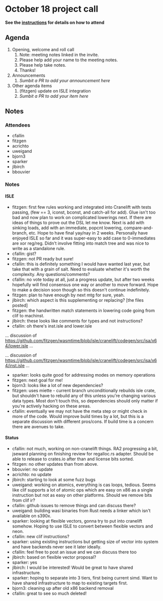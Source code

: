 # October 18 project call

**See the [instructions](../README.md) for details on how to attend**

## Agenda
1. Opening, welcome and roll call
    1. Note: meeting notes linked in the invite.
    1. Please help add your name to the meeting notes.
    1. Please help take notes.
    1. Thanks!
1. Announcements
    1. _Sumbit a PR to add your announcement here_
1. Other agenda items
    1. (fitzgen) update on ISLE integration
    1. _Sumbit a PR to add your item here_

## Notes

### Attendees

- cfallin
- fitzgen
- acrichto
- uweigand
- bjorn3
- sparker
- jlbirch
- bbouvier

### Notes

#### ISLE

- fitzgen: first few rules working and integrated into Cranelift with tests
  passing, (few == 3, iconst, bconst, and catch-all for add). Glue isn't too bad
  and now plan to work on complicated lowerings next. If there are ideas of
  things to prove out the DSL let me know. Next is add with sinking loads, add
  with an immediate, popcnt lowering, compare-and-branch, etc. Hope to have
  final yay/nay in 2 weeks. Personally have enjoyed ISLE so far and it was
  super-easy to add case to 0-immediates are xor reg/reg. Didn't involve fitting
  into match tree and was nice to write as a standalone rule.
- cfallin: gist?
- fitzgen: not PR ready but sure!
- cfallin: this is definitely something I would have wanted last year, but take
  that with a grain of salt. Need to evaluate whether it's worth the complexity.
  Any questions/comments?
- cfallin: no vote today at all, just a progress update, but after two weeks
  hopefully will find consensus one way or another to move forward. Hope to make
  a decision soon though so this doesn't continue indefinitely.
- fitzgen: plan to have enough by next mtg for sure, yeah.
- jlbirch: which aspect is this supplementing or replacing? [the files posted]
- fitzgen: the handwritten match statements in lowering code going from clif to
  machinst.
- jlbirch: these looks like comments for types and not instructions?
- cfallin: oh there's inst.isle and lower.isle

...
discussion of
https://github.com/fitzgen/wasmtime/blob/isle/cranelift/codegen/src/isa/x64/lower.isle
...

...
discussion of
https://github.com/fitzgen/wasmtime/blob/isle/cranelift/codegen/src/isa/x64/inst.isle
...

- sparker: looks quite good for addressing modes on memory operations
- fitzgen: next goal for me!
- bjorn3: looks like a lot of new dependencies?
- fitzgen: uses miette - current branch unconditionally rebuilds isle crate,
  but shouldn't have to rebuild any of this unless you're changing various data
  types. Most don't touch this, so dependencies should only matter if you're
  actively hacking on these areas.
- cfallin: eventually we may not have the meta step or might check in more of
  the code. Would improve build times by a lot, but this is a separate
  discussion with different pros/cons. If build time is a concern there are
  avenues to take.

#### Status

- cfallin: not much, working on non-cranelift things. RA2 progressing a bit,
  jseward planning on finishing review for regalloc.rs adapter. Should be able
  to release to crates.io after than and license bits sorted.
- fitzgen: no other updates than from above.
- bbouvier: no update
- acrichto: no update
- jlbirch: starting to look at some fuzz bugs
- uweigand: working on atomics, everything is cas loops, tedious. Seems like
  clif supports a lot of atomic ops which are easy on x86 as a single
  instruction but not as easy on other platforms. Should we remove bits from
  clif ir?
- cfallin: github issues to remove things and can discuss there?
- uweigand: building wasi binaries from Rust needs a linker which isn't
  available on s390x.
- sparker: looking at flexible vectors, gonna try to put into cranelift somehow.
  Hoping to use ISLE to convert between flexible vectors and neon.
- cfallin: new clif instructions?
- sparker: using existing instructions but getting size of vector into system
  and have backends never see it later ideally.
- cfallin: feel free to post an issue and we can discuss there too
- jlbirch: based on flexible vector proposal?
- sparker: yes
- jlbirch: I would be interested! Would be great to have shared infrastructure.
- sparker: hoping to separate into 3 tiers, first being current simd. Want to
  have shared infrastructure to map to existing targets first.
- bjorn3: cleaning up after old x86 backend removal
- cfallin: great to see so much deleted!
